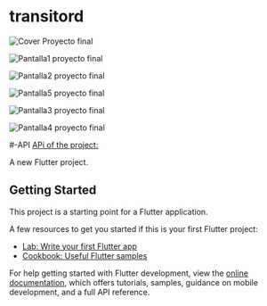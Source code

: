 # transitord

![Cover Proyecto final](https://github.com/Bryan-r15/transitord/assets/71520172/de7f19ac-25ec-4495-b558-cd4dec085955)

![Pantalla1 proyecto final](https://github.com/Bryan-r15/transitord/assets/71520172/35d26b81-ebd1-4bb5-aec7-45f848af5158)

![Pantalla2 proyecto final](https://github.com/Bryan-r15/transitord/assets/71520172/d04843e1-1a07-4b85-9a97-78031f129073)

![Pantalla5 proyecto final](https://github.com/Bryan-r15/transitord/assets/71520172/3d1abe8e-e778-49b3-8e2f-ebc21fa8c7ed)

![Pantalla3 proyecto final](https://github.com/Bryan-r15/transitord/assets/71520172/2b479965-5614-4ec7-8c4c-b0df5de3365a)


![Pantalla4 proyecto final](https://github.com/Bryan-r15/transitord/assets/71520172/902d85af-4530-4056-8dde-e882a3e6e527)

#-API [APi of the project:](https://transitord20231207185629.azurewebsites.net/swagger/index.html)

A new Flutter project.

## Getting Started

This project is a starting point for a Flutter application.

A few resources to get you started if this is your first Flutter project:

- [Lab: Write your first Flutter app](https://docs.flutter.dev/get-started/codelab)
- [Cookbook: Useful Flutter samples](https://docs.flutter.dev/cookbook)

For help getting started with Flutter development, view the
[online documentation](https://docs.flutter.dev/), which offers tutorials,
samples, guidance on mobile development, and a full API reference.
